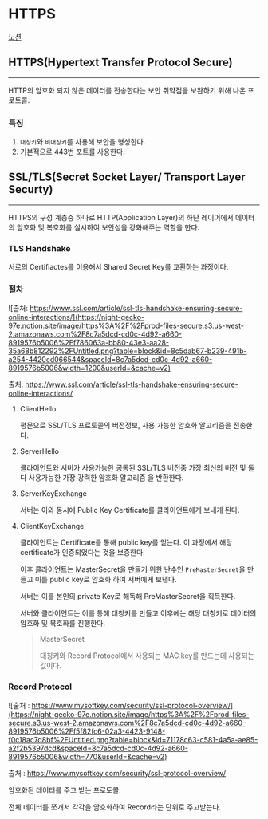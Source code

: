# HTTPS

[노션](https://night-gecko-97e.notion.site/HTTPS-3f471adb5cc14a8f92763f4bd3a29d58)

## HTTPS(Hypertext Transfer Protocol Secure)

---

HTTP의 암호화 되지 않은 데이터를 전송한다는 보안 취약점을 보완하기 위해 나온 프로토콜.

### 특징

1. `대칭키`와 `비대칭키`를 사용해 보안을 형성한다.
2. 기본적으로 443번 포트를 사용한다.



## SSL/TLS(Secret Socket Layer/ Transport Layer Securty)

---

HTTPS의 구성 계층중 하나로 HTTP(Application Layer)의 하단 레이어에서  데이터의 암호화 및 복호화를 실시하여 보안성을 강화해주는 역할을 한다.

### TLS Handshake

서로의 Certifiactes를 이용해서 Shared Secret Key를 교환하는 과정이다.

### 절차

![출처: https://www.ssl.com/article/ssl-tls-handshake-ensuring-secure-online-interactions/](https://night-gecko-97e.notion.site/image/https%3A%2F%2Fprod-files-secure.s3.us-west-2.amazonaws.com%2F8c7a5dcd-cd0c-4d92-a660-8919576b5006%2Ff786063a-bb80-43e3-aa28-35a68b812292%2FUntitled.png?table=block&id=8c5dab67-b239-491b-a254-4420cd066544&spaceId=8c7a5dcd-cd0c-4d92-a660-8919576b5006&width=1200&userId=&cache=v2)

출처: https://www.ssl.com/article/ssl-tls-handshake-ensuring-secure-online-interactions/

1. ClientHello

   평문으로 SSL/TLS 프로토콜의 버전정보, 사용 가능한 암호화 알고리즘을 전송한다.

2. ServerHello

   클라이언트와 서버가 사용가능한 공통된 SSL/TLS 버전중 가장 최신의 버전 및 둘 다 사용가능한 가장 강력한 암호화 알고리즘 을 반환한다.

3. ServerKeyExchange

   서버는 이와 동시에 Public Key Certificate를 클라이언트에게 보내게 된다.

4. ClientKeyExchange

   클라이언트는 Certificate를 통해 public key를 얻는다. 이 과정에서 해당 certificate가 인증되었다는 것을 보증한다.

   이후 클라이언트는 MasterSecret을 만들기 위한 난수인 `PreMasterSecret`을 만들고 이를 public key로 암호화 하여 서버에게 보낸다.

   서버는 이를 본인의 private Key로 해독해 PreMasterSecret을 획득한다.

   서버와 클라이언트는 이를 통해 대칭키를 만들고 이후에는 해당 대칭키로 데이터의 암호화 및 복호화를 진행한다.

   > MasterSecret
   >
   >
   > 대칭키와 Record Protocol에서 사용되는 MAC key를 만드는데 사용되는 값이다.


### Record Protocol

![출처 : https://www.mysoftkey.com/security/ssl-protocol-overview/](https://night-gecko-97e.notion.site/image/https%3A%2F%2Fprod-files-secure.s3.us-west-2.amazonaws.com%2F8c7a5dcd-cd0c-4d92-a660-8919576b5006%2Ff5f82fc6-02a3-4423-9148-f0c18ac7d8bf%2FUntitled.png?table=block&id=71178c63-c581-4a5a-ae85-a2f2b5397dcd&spaceId=8c7a5dcd-cd0c-4d92-a660-8919576b5006&width=770&userId=&cache=v2)

출처 : https://www.mysoftkey.com/security/ssl-protocol-overview/

암호화된 데이터를 주고 받는 프로토콜.

전체 데이터를 쪼개서 각각을 암호화하여 Record라는 단위로 주고받는다.